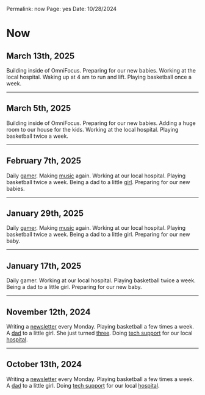 
Permalink: now
Page: yes
Date: 10/28/2024

# Now

## March 13th, 2025

Building inside of OmniFocus. Preparing for our new babies. Working at the local hospital. Waking up at 4 am to run and lift. Playing basketball once a week.

---- 

## March 5th, 2025

Building inside of OmniFocus. Preparing for our new babies. Adding a huge room to our house for the kids. Working at the local hospital. Playing basketball twice a week.

---- 

## February 7th, 2025

Daily [gamer][1]. Making [music][2] again. Working at our local hospital. Playing basketball twice a week. Being a dad to a little [girl][3]. Preparing for our new babies.

---- 

## January 29th, 2025

Daily [gamer][4]. Making [music][5] again. Working at our local hospital. Playing basketball twice a week. Being a dad to a little girl. Preparing for our new baby.

---- 

## January 17th, 2025

Daily gamer. Working at our local hospital. Playing basketball twice a week. Being a dad to a little girl. Preparing for our new baby.

---- 

## November 12th, 2024

Writing a [newsletter][6] every Monday. Playing basketball a few times a week. A [dad][7] to a little girl. She just turned [three][8]. Doing [tech support][9] for our local [hospital][10].

---- 

## October 13th, 2024

Writing a [newsletter][11] every Monday. Playing basketball a few times a week. A [dad][12] to a little girl. Doing [tech support][13] for our local [hospital][14].

[1]:	https://www.twitch.tv/nashptv
[2]:	https://nashp.com/music
[3]:	https://nashp.com/135
[4]:	https://www.twitch.tv/nashptv
[5]:	https://nashp.com/music
[6]:	https://nashp.com/mc
[7]:	https://nashp.com/83
[8]:	https://nashp.com/135
[9]:	https://nashp.com/130
[10]:	https://nashp.com/131
[11]:	https://nashp.com/mc
[12]:	https://nashp.com/83
[13]:	https://nashp.com/130
[14]:	https://nashp.com/131